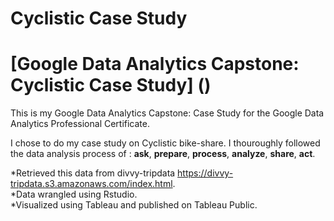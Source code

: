 # Cyclistic Case Study

# [Google Data Analytics Capstone: Cyclistic Case Study] ()
 
 This is my Google Data Analytics Capstone: Case Study for the Google Data Analytics Professional Certificate.  

I chose to do my case study on Cyclistic bike-share.
I thouroughly followed the data analysis process of : __ask__, __prepare__, __process__, __analyze__, __share__, __act__.

*Retrieved this data from divvy-tripdata https://divvy-tripdata.s3.amazonaws.com/index.html.  
*Data wrangled using Rstudio.  
*Visualized using Tableau and published on Tableau Public.  
